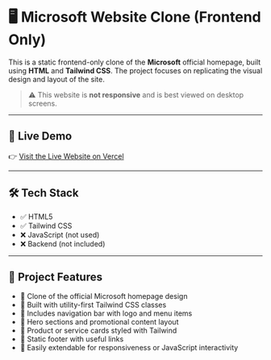 # 🖥️ Microsoft Website Clone (Frontend Only)

This is a static frontend-only clone of the **Microsoft** official homepage, built using **HTML** and **Tailwind CSS**. The project focuses on replicating the visual design and layout of the site.

> ⚠️ This website is **not responsive** and is best viewed on desktop screens.

---

## 🔗 Live Demo

👉 [Visit the Live Website on Vercel](https://microsoft-website-five.vercel.app/)  


---


## 🛠 Tech Stack

- ✅ HTML5
- ✅ Tailwind CSS
- ❌ JavaScript (not used)
- ❌ Backend (not included)

---

## 📁 Project Features

- 🔹 Clone of the official Microsoft homepage design
- 🔹 Built with utility-first Tailwind CSS classes
- 🔹 Includes navigation bar with logo and menu items
- 🔹 Hero sections and promotional content layout
- 🔹 Product or service cards styled with Tailwind
- 🔹 Static footer with useful links
- 🔹 Easily extendable for responsiveness or JavaScript interactivity
